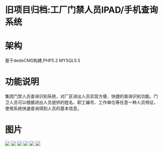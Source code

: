 # 旧项目归档:工厂门禁人员IPAD/手机查询系统

# 架构
基于dedeCMS构建,PHP5.2 MYSQL5.5

# 功能说明

集团门禁人员查询识别系统，对厂区进出人员实现方便、快捷的查询识别功能。门卫人员可以根据进出人员提供的姓名、职工编号、工作单位等任意一种人员特征，使用系统快速查询得到人员的基本信息。


# 图片

<img src="https://github.com/dwt11/asp-device/blob/main/demo-pic/1.jpg"/>
<img src="https://github.com/dwt11/asp-device/blob/main/demo-pic/2.jpg"/>
<img src="https://github.com/dwt11/asp-device/blob/main/demo-pic/3.jpg"/>
<img src="https://github.com/dwt11/asp-device/blob/main/demo-pic/4.jpg"/>
<img src="https://github.com/dwt11/asp-device/blob/main/demo-pic/5.jpg"/>
<img src="https://github.com/dwt11/asp-device/blob/main/demo-pic/6.jpg"/>
